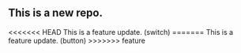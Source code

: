 <h2>
This is a new repo.
</h2>
<p>
<<<<<<< HEAD
This is a feature update. (switch)
=======
This is a feature update. (button)
>>>>>>> feature
</p>